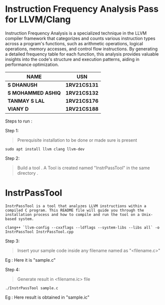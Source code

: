 # Instruction Frequency Analysis Pass for LLVM/Clang

 Instruction Frequency Analysis is a specialized
 technique in the LLVM compiler framework that
 categorizes and counts various instruction types
 across a program's functions, such as arithmetic
 operations, logical operations, memory accesses,
 and control flow instructions. By generating a
 detailed frequency table for each function, this
 analysis provides valuable insights into the code's structure and execution patterns, aiding in
 performance optimization.

NAME | USN 
--- | --- 
**S DHANUSH** | **1RV21CS131**
**S MOHAMMED ASHIQ** | **1RV21CS132**
**TANMAY S LAL** | **1RV21CS176**
**VIANY D** | **1RV21CS188**

Steps to run :

Step 1: 

>Prerequisite installation to be done or made sure is present 

```sudo apt install llvm clang llvm-dev```

Step 2:

>Build a tool . A Tool is created named "InstrPassTool" in the same directory .

# InstrPassTool

    InstrPassTool is a tool that analyzes LLVM instructions within a compiled C program. This README file will guide you through the installation process and how to compile and run the tool on a Unix-based system.


```clang++ `llvm-config --cxxflags --ldflags --system-libs --libs all` -o InstrPassTool InstrPassTool.cpp```

Step 3:

>Insert your sample code inside any filename  named as "<filename.c>"

Eg : Here it is "sample.c"

Step 4:

>Generate result in <filename.ic> file

```./InstrPassTool sample.c```

Eg : Here result is obtained in "sample.ic"